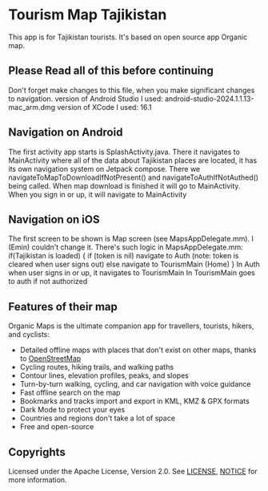 # Tourism Map Tajikistan
This app is for Tajikistan tourists. It's based on open source app Organic map.

## Please Read all of this before continuing
Don't forget make changes to this file, when you make significant changes to navigation.
version of Android Studio I used: android-studio-2024.1.1.13-mac_arm.dmg
version of XCode I used: 16.1

## Navigation on Android
The first activity app starts is SplashActivity.java. There it navigates to MainActivity
where all of the data about Tajikistan places are located,
it has its own navigation system on Jetpack compose.
There we navigateToMapToDownloadIfNotPresent() and navigateToAuthIfNotAuthed() being called.
When map download is finished it will go to MainActivity. 
When you sign in or up, it will navigate to MainActivity

## Navigation on iOS
The first screen to be shown is Map screen (see MapsAppDelegate.mm). I (Emin) couldn't change it.
There's such logic in MapsAppDelegate.mm:   
if(Tajikistan is loaded) {
    if (token is nil) navigate to Auth (note: token is cleared when user signs out)
    else navigate to TourismMain (Home)
}
In Auth when user signs in or up, it navigates to TourismMain
In TourismMain goes to auth if not authorized

## Features of their map

Organic Maps is the ultimate companion app for travellers, tourists, hikers, and cyclists:

- Detailed offline maps with places that don't exist on other maps, thanks to [OpenStreetMap](https://openstreetmap.org)
- Cycling routes, hiking trails, and walking paths
- Contour lines, elevation profiles, peaks, and slopes
- Turn-by-turn walking, cycling, and car navigation with voice guidance
- Fast offline search on the map
- Bookmarks and tracks import and export in KML, KMZ & GPX formats
- Dark Mode to protect your eyes
- Countries and regions don't take a lot of space
- Free and open-source

## Copyrights

Licensed under the Apache License, Version 2.0. See
[LICENSE](https://github.com/Ohpleaseman/tourism/blob/master/LICENSE),
[NOTICE](https://github.com/Ohpleaseman/tourism/blob/master/NOTICE)
for more information.
